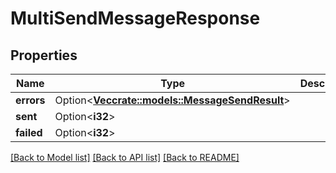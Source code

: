 # MultiSendMessageResponse

## Properties

Name | Type | Description | Notes
------------ | ------------- | ------------- | -------------
**errors** | Option<[**Vec<crate::models::MessageSendResult>**](MessageSendResult.md)> |  | [optional]
**sent** | Option<**i32**> |  | [optional]
**failed** | Option<**i32**> |  | [optional]

[[Back to Model list]](../README.md#documentation-for-models) [[Back to API list]](../README.md#documentation-for-api-endpoints) [[Back to README]](../README.md)


